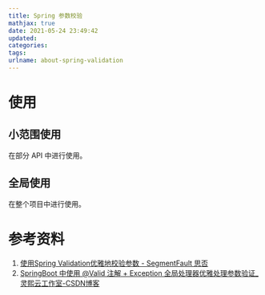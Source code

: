 ```yaml
---
title: Spring 参数校验
mathjax: true
date: 2021-05-24 23:49:42
updated:
categories:
tags:
urlname: about-spring-validation
---
```




<!-- more -->





# 使用



## 小范围使用

在部分 API 中进行使用。





## 全局使用

在整个项目中进行使用。





# 参考资料

1. [使用Spring Validation优雅地校验参数 - SegmentFault 思否](https://segmentfault.com/a/1190000023451809)
2. [SpringBoot 中使用 @Valid 注解 + Exception 全局处理器优雅处理参数验证_灵熙云工作室-CSDN博客](https://blog.csdn.net/minkeyto/article/details/105502423)

